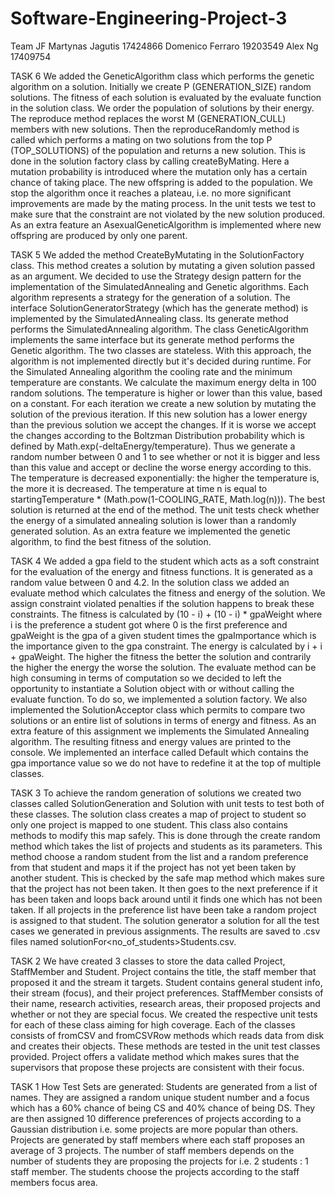 # Software-Engineering-Project-3
Team JF
Martynas Jagutis 17424866
Domenico Ferraro 19203549
Alex Ng 17409754

TASK 6
We added the GeneticAlgorithm class which performs the genetic algorithm on a solution. Initially we create P (GENERATION_SIZE) 
random solutions. The fitness of each solution is evaluated by the evaluate function in the solution class. We order the population
of solutions by their energy. The reproduce method replaces the worst M (GENERATION_CULL) members with new solutions. Then the reproduceRandomly method is called which performs a mating on two solutions from the top P (TOP_SOLUTIONS) of the population and returns a new solution. This is done in the solution factory class by calling createByMating. 
Here a mutation probability is introduced where the mutation only has a certain chance of taking place.
The new offspring is added to the population. We stop the algorithm once it reaches a plateau, i.e. no more significant improvements 
are made by the mating process. In the unit tests we test to make sure that the constraint are not violated by the new solution produced.
As an extra feature an AsexualGeneticAlgorithm is implemented where new offspring are produced by only one parent.

TASK 5
We added the method CreateByMutating in the SolutionFactory class. This method creates a solution by mutating a given solution
passed as an argument. We decided to use the Strategy design pattern for the implementation of the SimulatedAnnealing and 
Genetic algorithms. Each algorithm represents a strategy for the generation of a solution. The interface SolutionGeneratorStrategy
(which has the generate method) is implemented by the SimulatedAnnealing class. Its generate method performs the SimulatedAnnealing
algorithm. The class GeneticAlgorithm implements the same interface but its generate method performs the Genetic algorithm.
The two classes are stateless. With this approach, the algorithm is not implemented directly but it's decided during runtime.
For the Simulated Annealing algorithm the cooling rate and the minimum temperature are constants. We calculate the maximum
energy delta in 100 random solutions. The temperature is higher or lower than this value, based on a constant.
For each iteration we create a new solution by mutating the solution of the previous iteration. If this new solution
has a lower energy than the previous solution we accept the changes. If it is worse we accept the changes according to 
the Boltzman Distribution probability which is defined by Math.exp(-deltaEnergy/temperature). Thus we generate a random number
between 0 and 1 to see whether or not it is bigger and less than this value and accept or decline the worse energy according to this.
The temperature is decreased exponentially: the higher the temperature is, the more it is decreased. The temperature at time n
is equal to startingTemperature * (Math.pow(1-COOLING_RATE, Math.log(n))). The best solution is returned at the end of the method.
The unit tests check whether the energy of a simulated annealing solution is lower than a randomly generated solution.
As an extra feature we implemented the genetic algorithm, to find the best fitness of the solution.

TASK 4
We added a gpa field to the student which acts as a soft constraint for the evaluation of the energy and fitness functions. It is
generated as a random value between 0 and 4.2. In the solution class we added an evaluate method which calculates the
fitness and energy of the solution. We assign constraint violated penalties if the solution happens to break these constraints.
The fitness is calculated by (10 - i) + (10 - i) * gpaWeight where i is the preference a student got where 0 is the first preference 
and gpaWeight is the gpa of a given student times the gpaImportance which is the importance given to the gpa constraint. The energy
is calculated by i + i + gpaWeight. The higher the fitness the better the solution and contrarily the higher the energy the worse the solution.
The evaluate method can be high consuming in terms of computation so we decided to left the opportunity to instantiate a Solution object
with or without calling the evaluate function. To do so, we implemented a solution factory. We also implemented the SolutionAcceptor class
which permits to compare two solutions or an entire list of solutions in terms of energy and fitness. 
As an extra feature of this assignment we implements the Simulated Annealing algorithm. The resulting fitness and energy 
values are printed to the console. We implemented an interface called Default which contains the gpa importance value 
so we do not have to redefine it at the top of multiple classes.

TASK 3
To achieve the random generation of solutions we created two classes called SolutionGeneration and Solution with unit tests
to test both of these classes. The solution class creates a map of project to student so only one project is mapped to one 
student. This class also contains methods to modify this map safely. This is done through the create random method which takes the list of projects and students as its parameters.
This method choose a random student from the list and a random preference from that student and maps it if the project
has not yet been taken by another student. This is checked by the safe map method which makes sure that the project 
has not been taken. It then goes to the next preference if it has been taken and loops back around until it finds one
which has not been taken. If all projects in the preference list have been take a random project is assigned to that student.
The solution generator a solution for all the test cases we generated in previous assignments. The results are saved to .csv files named solutionFor<no_of_students>Students.csv. 

TASK 2
We have created 3 classes to store the data called Project, StaffMember and Student. Project contains the title,
the staff member that proposed it and the stream it targets. Student contains general student info, their stream (focus),
and their project preferences. StaffMember consists of their name, research activities, research areas, their proposed projects
and whether or not they are special focus. We created the respective unit tests for each of these class aiming for high 
coverage. Each of the classes consists of fromCSV and fromCSVRow methods which reads data from disk and creates their objects.
These methods are tested in the unit test classes provided. Project offers a validate method which makes sures that the supervisors
that propose these projects are consistent with their focus.


TASK 1
How Test Sets are generated:
Students are generated from a list of names. They are assigned a random unique student number and a focus which has 
a 60% chance of being CS and 40% chance of being DS. They are then assigned 10 difference preferences of projects
according to a Gaussian distribution i.e. some projects are more popular than others.
Projects are generated by staff members where each staff proposes an average of 3 projects. The number of staff members
depends on the number of students they are proposing the projects for i.e. 2 students : 1 staff member. The students choose
the projects according to the staff members focus area. 
